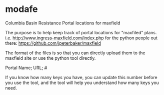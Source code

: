 # modafe
Columbia Basin Resistance Portal locations for maxfield 

The purpose is to help keep track of portal locations for "maxfiled" plans.
i.e.  http://www.ingress-maxfield.com/index.php 
for the python people out there: https://github.com/jpeterbaker/maxfield 

The format of the files is so that you can directly upload them to the maxfield
site or use the python tool directly.

Portal Name; URL; # 

If you know how many keys you have, you can update this number before you use 
the tool, and the tool will help you understand how many keys you need. 
